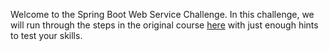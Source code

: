 Welcome to the Spring Boot Web Service Challenge.  In this challenge, we will run through the steps in the original course [here](https://katacoda.com/ng-dloring/courses/java-ms/java-1) with just enough hints to test your skills.
